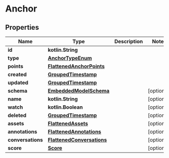 
# Anchor

## Properties
Name | Type | Description | Notes
------------ | ------------- | ------------- | -------------
**id** | **kotlin.String** |  | 
**type** | [**AnchorTypeEnum**](AnchorTypeEnum.md) |  | 
**points** | [**FlattenedAnchorPoints**](FlattenedAnchorPoints.md) |  | 
**created** | [**GroupedTimestamp**](GroupedTimestamp.md) |  | 
**updated** | [**GroupedTimestamp**](GroupedTimestamp.md) |  | 
**schema** | [**EmbeddedModelSchema**](EmbeddedModelSchema.md) |  |  [optional]
**name** | **kotlin.String** |  |  [optional]
**watch** | **kotlin.Boolean** |  |  [optional]
**deleted** | [**GroupedTimestamp**](GroupedTimestamp.md) |  |  [optional]
**assets** | [**FlattenedAssets**](FlattenedAssets.md) |  |  [optional]
**annotations** | [**FlattenedAnnotations**](FlattenedAnnotations.md) |  |  [optional]
**conversations** | [**FlattenedConversations**](FlattenedConversations.md) |  |  [optional]
**score** | [**Score**](Score.md) |  |  [optional]



